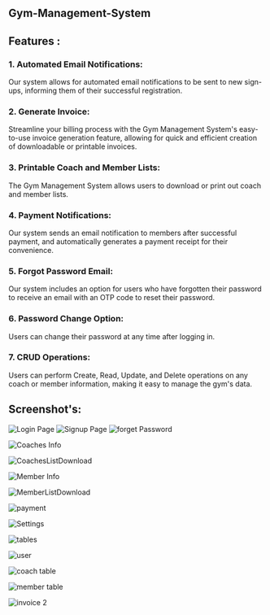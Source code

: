 ## Gym-Management-System

## Features :
### 1. Automated Email Notifications: 
Our system allows for automated email notifications to be sent to new sign-ups, informing them of their successful registration.


### 2. Generate Invoice: 
Streamline your billing process with the Gym Management System's easy-to-use invoice generation feature, allowing for quick and efficient creation of downloadable or printable invoices.

### 3. Printable Coach and Member Lists: 
The Gym Management System allows users to download or print out coach and member lists.


### 4. Payment Notifications:
Our system sends an email notification to members after successful payment, and automatically generates a payment receipt for their convenience.


### 5. Forgot Password Email:
Our system includes an option for users who have forgotten their password to receive an email with an OTP code to reset their password.


### 6. Password Change Option: 
Users can change their password at any time after logging in.


### 7. CRUD Operations: 
Users can perform Create, Read, Update, and Delete operations on any coach or member information, making it easy to manage the gym's data.

## Screenshot's: 
![Login Page](https://user-images.githubusercontent.com/110332302/235241118-8722485e-f7de-4288-b182-0e51b246cdee.png)
![Signup Page](https://user-images.githubusercontent.com/110332302/235241184-cf8a0da2-8118-48d9-abe3-61edb1638f3b.png)
![forget Password](https://user-images.githubusercontent.com/110332302/235241222-726ef6fa-150a-4706-a561-d516df9bde11.png)



![Coaches Info](https://user-images.githubusercontent.com/110332302/235239064-a3614eee-55a7-4fbc-a423-cc3290c89115.png)

![CoachesListDownload](https://user-images.githubusercontent.com/110332302/235239085-3d8f7fc3-8765-4792-8706-f283c5ac2ca9.png)

![Member Info](https://user-images.githubusercontent.com/110332302/235239110-fa8a767d-cd02-4615-801b-3e98d9a68d30.png)


![MemberListDownload](https://user-images.githubusercontent.com/110332302/235239140-659a6cfe-0a9d-40b4-95bc-08ee6547ae24.png)

![payment](https://user-images.githubusercontent.com/110332302/235239238-48fc36d6-925a-433e-9018-9b7855a5189d.png)


![Settings](https://user-images.githubusercontent.com/110332302/235239278-e081a0c7-8de3-436f-aacd-18e7d390c92c.png)


![tables](https://user-images.githubusercontent.com/110332302/235239439-048556a7-fc46-4497-8502-af5dfe4cdc21.png)


![user](https://user-images.githubusercontent.com/110332302/235239456-2b213c74-b364-4355-9308-f591f141a72b.png)

![coach table](https://user-images.githubusercontent.com/110332302/235239473-d56296ab-1295-4f14-8d47-3fc95cbdb7cc.png)

![member table](https://user-images.githubusercontent.com/110332302/235239592-4d082c1c-476f-4ded-a2be-16f7b8f3b3b2.png)


![invoice 2](https://user-images.githubusercontent.com/110332302/235242548-4ba4abe7-9182-4c42-80b8-6112ef88ab82.png)









